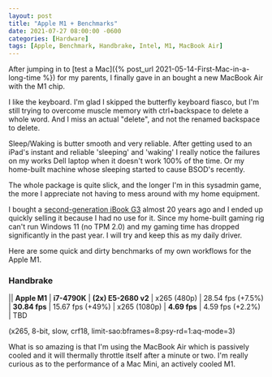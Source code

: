 ```yaml
---
layout: post
title: "Apple M1 + Benchmarks"
date: 2021-07-27 08:00:00 -0600
categories: [Hardware]
tags: [Apple, Benchmark, Handbrake, Intel, M1, MacBook Air]
---
```


After jumping in to [test a Mac]({% post_url 2021-05-14-First-Mac-in-a-long-time %}) for my parents, I finally gave in an bought a new MacBook Air with the M1 chip.

I like the keyboard. I'm glad I skipped the butterfly keyboard fiasco, but I'm still trying to overcome muscle memory with ctrl+backspace to delete a whole word. And I miss an actual "delete", and not the renamed backspace to delete.

Sleep/Waking is butter smooth and very reliable. After getting used to an iPad's instant and reliable 'sleeping' and 'waking' I really notice the failures on my works Dell laptop when it doesn't work 100% of the time. Or my home-built machine whose sleeping started to cause BSOD's recently.

The whole package is quite slick, and the longer I'm in this sysadmin game, the more I appreciate not having to mess around with my home equipment.

I bought a [second-generation iBook G3](https://en.wikipedia.org/wiki/IBook#iBook_G3_Dual_USB_(%22Snow%22)) almost 20 years ago and I ended up quickly selling it because I had no use for it. Since my home-built gaming rig can't run Windows 11 (no TPM 2.0) and my gaming time has dropped significantly in the past year. I will try and keep this as my daily driver.

Here are some quick and dirty benchmarks of my own workflows for the Apple M1.

### Handbrake

|| **Apple M1** | **i7-4790K** | **(2x) E5-2680 v2**
| x265 (480p) | 28.54 fps (+7.5%) | **30.84 fps** | 15.67 fps (+49%)
| x265 (1080p) | **4.69 fps** | 4.59 fps (+2.2%) | TBD

(x265, 8-bit, slow, crf18, limit-sao:bframes=8:psy-rd=1:aq-mode=3)

What is so amazing is that I'm using the MacBook Air which is passively cooled and it will thermally throttle itself after a minute or two. I'm really curious as to the performance of a Mac Mini, an actively cooled M1. 
